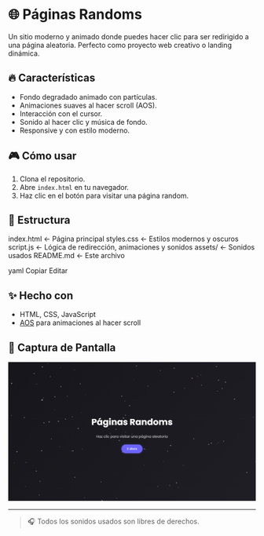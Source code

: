 # 🌐 Páginas Randoms

Un sitio moderno y animado donde puedes hacer clic para ser redirigido a una página aleatoria. Perfecto como proyecto web creativo o landing dinámica.

## 🔥 Características
- Fondo degradado animado con partículas.
- Animaciones suaves al hacer scroll (AOS).
- Interacción con el cursor.
- Sonido al hacer clic y música de fondo.
- Responsive y con estilo moderno.

## 🎮 Cómo usar
1. Clona el repositorio.
2. Abre `index.html` en tu navegador.
3. Haz clic en el botón para visitar una página random.

## 📁 Estructura
index.html ← Página principal styles.css ← Estilos modernos y oscuros script.js ← Lógica de redirección, animaciones y sonidos assets/ ← Sonidos usados README.md ← Este archivo

yaml
Copiar
Editar

## ✨ Hecho con
- HTML, CSS, JavaScript
- [AOS](https://michalsnik.github.io/aos/) para animaciones al hacer scroll

## 📸 Captura de Pantalla


![Captura de Pantalla](/cap/Captura%20de%20pantalla%20(260).png)

---

> 🎧 Todos los sonidos usados son libres de derechos.